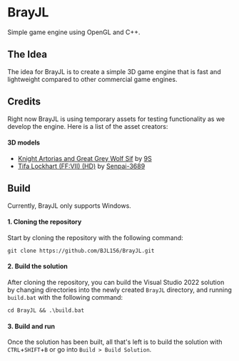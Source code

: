 # BrayJL
Simple game engine using OpenGL and C++.

## The Idea
The idea for BrayJL is to create a simple 3D game engine that is fast and lightweight compared to other commercial game engines.

## Credits
Right now BrayJL is using temporary assets for testing functionality as we develop the engine. Here is a list of the asset creators:
#### 3D models
- [Knight Artorias and Great Grey Wolf Sif](https://sketchfab.com/3d-models/knight-artorias-and-great-grey-wolf-sif-bdf57355f95a420fa0c5b3e924bea16d) by [9S](https://sketchfab.com/NlNES)
- [Tifa Lockhart (FF:VII) (HD)](https://sketchfab.com/3d-models/tifa-lockhart-ffvii-hd-682acb22cd84435b8f4a1e5d6dc3598d) by [Senpai-3689](https://sketchfab.com/Senpai3689)

## Build
Currently, BrayJL only supports Windows.

#### 1. Cloning the repository
  Start by cloning the repository with the following command:
```
git clone https://github.com/BJL156/BrayJL.git
```
#### 2. Build the solution
  After cloning the repository, you can build the Visual Studio 2022 solution by changing directories into the newly created `BrayJL` directory, and running `build.bat` with the following command:
```
cd BrayJL && .\build.bat
```

#### 3. Build and run
  Once the solution has been built, all that's left is to build the solution with `CTRL`+`SHIFT`+`B` or go into `Build > Build Solution`.
